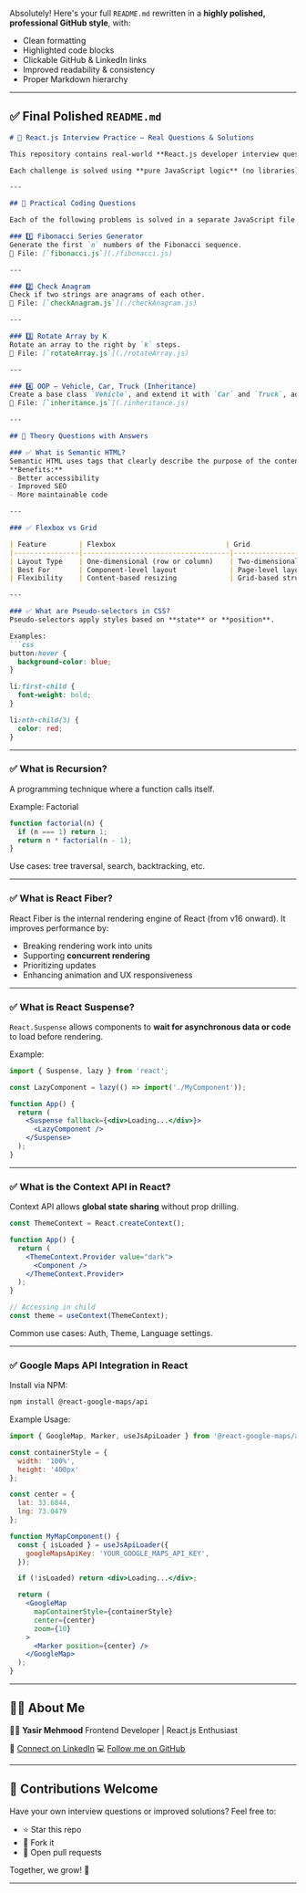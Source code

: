 Absolutely! Here's your full `README.md` rewritten in a **highly polished, professional GitHub style**, with:

* Clean formatting
* Highlighted code blocks
* Clickable GitHub & LinkedIn links
* Improved readability & consistency
* Proper Markdown hierarchy

---

## ✅ Final Polished `README.md`

````markdown
# 💼 React.js Interview Practice – Real Questions & Solutions

This repository contains real-world **React.js developer interview questions** I was asked during a recent technical assessment.

Each challenge is solved using **pure JavaScript logic** (no libraries), following clean code principles and best practices. This repo is a great resource for frontend developers preparing for interviews.

---

## 🚀 Practical Coding Questions

Each of the following problems is solved in a separate JavaScript file in this repo:

### 1️⃣ Fibonacci Series Generator
Generate the first `n` numbers of the Fibonacci sequence.  
📄 File: [`fibonacci.js`](./fibonacci.js)

---

### 2️⃣ Check Anagram
Check if two strings are anagrams of each other.  
📄 File: [`checkAnagram.js`](./checkAnagram.js)

---

### 3️⃣ Rotate Array by K
Rotate an array to the right by `k` steps.  
📄 File: [`rotateArray.js`](./rotateArray.js)

---

### 4️⃣ OOP – Vehicle, Car, Truck (Inheritance)
Create a base class `Vehicle`, and extend it with `Car` and `Truck`, adding unique properties and methods.  
📄 File: [`inheritance.js`](./inheritance.js)

---

## 📘 Theory Questions with Answers

### ✅ What is Semantic HTML?
Semantic HTML uses tags that clearly describe the purpose of the content (e.g. `<header>`, `<article>`, `<section>`).  
**Benefits:**  
- Better accessibility  
- Improved SEO  
- More maintainable code

---

### ✅ Flexbox vs Grid

| Feature        | Flexbox                           | Grid                             |
|----------------|------------------------------------|----------------------------------|
| Layout Type    | One-dimensional (row or column)    | Two-dimensional (rows & columns) |
| Best For       | Component-level layout             | Page-level layout                |
| Flexibility    | Content-based resizing             | Grid-based structure             |

---

### ✅ What are Pseudo-selectors in CSS?
Pseudo-selectors apply styles based on **state** or **position**.

Examples:
```css
button:hover {
  background-color: blue;
}

li:first-child {
  font-weight: bold;
}

li:nth-child(3) {
  color: red;
}
````

---

### ✅ What is Recursion?

A programming technique where a function calls itself.

Example: Factorial

```js
function factorial(n) {
  if (n === 1) return 1;
  return n * factorial(n - 1);
}
```

Use cases: tree traversal, search, backtracking, etc.

---

### ✅ What is React Fiber?

React Fiber is the internal rendering engine of React (from v16 onward).
It improves performance by:

* Breaking rendering work into units
* Supporting **concurrent rendering**
* Prioritizing updates
* Enhancing animation and UX responsiveness

---

### ✅ What is React Suspense?

`React.Suspense` allows components to **wait for asynchronous data or code** to load before rendering.

Example:

```jsx
import { Suspense, lazy } from 'react';

const LazyComponent = lazy(() => import('./MyComponent'));

function App() {
  return (
    <Suspense fallback={<div>Loading...</div>}>
      <LazyComponent />
    </Suspense>
  );
}
```

---

### ✅ What is the Context API in React?

Context API allows **global state sharing** without prop drilling.

```jsx
const ThemeContext = React.createContext();

function App() {
  return (
    <ThemeContext.Provider value="dark">
      <Component />
    </ThemeContext.Provider>
  );
}

// Accessing in child
const theme = useContext(ThemeContext);
```

Common use cases: Auth, Theme, Language settings.

---

### ✅ Google Maps API Integration in React

Install via NPM:

```bash
npm install @react-google-maps/api
```

Example Usage:

```jsx
import { GoogleMap, Marker, useJsApiLoader } from '@react-google-maps/api';

const containerStyle = {
  width: '100%',
  height: '400px'
};

const center = {
  lat: 33.6844,
  lng: 73.0479
};

function MyMapComponent() {
  const { isLoaded } = useJsApiLoader({
    googleMapsApiKey: 'YOUR_GOOGLE_MAPS_API_KEY',
  });

  if (!isLoaded) return <div>Loading...</div>;

  return (
    <GoogleMap
      mapContainerStyle={containerStyle}
      center={center}
      zoom={10}
    >
      <Marker position={center} />
    </GoogleMap>
  );
}
```

---

## 🙋‍♂️ About Me

👨‍💻 **Yasir Mehmood**
Frontend Developer | React.js Enthusiast

🔗 [Connect on LinkedIn](https://www.linkedin.com/in/devyasiemehboob)
💻 [Follow me on GitHub](https://github.com/devYasirMehboob)

---

## 🤝 Contributions Welcome

Have your own interview questions or improved solutions?
Feel free to:

* ⭐ Star this repo
* 🍴 Fork it
* 📩 Open pull requests

Together, we grow! 🚀

---



